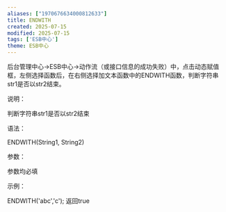 ```yaml
---
aliases: ["1970676634000812633"]
title: ENDWITH
created: 2025-07-15
modified: 2025-07-15
tags: ['ESB中心']
theme: ESB中心
---
```


后台管理中心->ESB中心->动作流（或接口信息的成功失败）中，点击动态赋值框，左侧选择函数后，在右侧选择加文本函数中的ENDWITH函数，判断字符串str1是否以str2结束。

说明：

判断字符串str1是否以str2结束

语法：

ENDWITH(String1, String2)

参数：

参数均必填

示例：

ENDWITH('abc','c'); 返回true